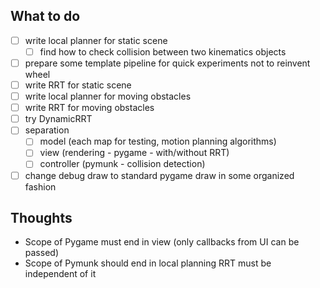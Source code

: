 ## What to do
- [ ] write local planner for static scene
  - [ ] find how to check collision between two kinematics objects
- [ ] prepare some template pipeline for quick experiments not to reinvent wheel
- [ ] write RRT for static scene
- [ ] write local planner for moving obstacles
- [ ] write RRT for moving obstacles
- [ ] try DynamicRRT
- [ ] separation
  - [ ] model (each map for testing, motion planning algorithms) 
  - [ ] view (rendering - pygame - with/without RRT) 
  - [ ] controller (pymunk - collision detection)
- [ ] change debug draw to standard pygame draw in some organized fashion

## Thoughts
- Scope of Pygame must end in view (only callbacks from UI can be passed)
- Scope of Pymunk should end in local planning RRT must be independent of it
